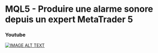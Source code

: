 # MQL5 - Produire une alarme sonore depuis un expert MetaTrader 5

### Youtube

[![IMAGE ALT TEXT](http://img.youtube.com/vi/MVwFCTaP4yw/0.jpg)](http://www.youtube.com/watch?v=MVwFCTaP4yw "MQL5 - Produire une alarme sonore depuis un expert MetaTrader 5")